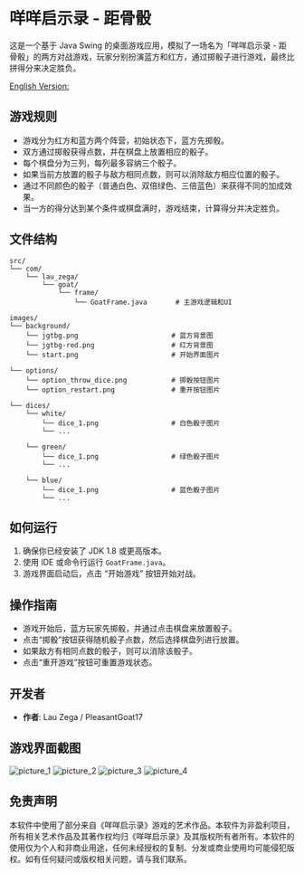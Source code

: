   # 咩咩启示录 - 距骨骰

  这是一个基于 Java Swing 的桌面游戏应用，模拟了一场名为「咩咩启示录 - 距骨骰」的两方对战游戏，玩家分别扮演蓝方和红方，通过掷骰子进行游戏，最终比拼得分来决定胜负。

  [English Version: ](README.en.md)

  ## 游戏规则

  - 游戏分为红方和蓝方两个阵营，初始状态下，蓝方先掷骰。
  - 双方通过掷骰获得点数，并在棋盘上放置相应的骰子。
  - 每个棋盘分为三列，每列最多容纳三个骰子。
  - 如果当前方放置的骰子与敌方相同点数，则可以消除敌方相应位置的骰子。
  - 通过不同颜色的骰子（普通白色、双倍绿色、三倍蓝色）来获得不同的加成效果。
  - 当一方的得分达到某个条件或棋盘满时，游戏结束，计算得分并决定胜负。

  ## 文件结构


    src/
    └── com/
        └── lau_zega/
            └── goat/
                └── frame/
                    └── GoatFrame.java       # 主游戏逻辑和UI

    images/
    └── background/
        └── jgtbg.png                       # 蓝方背景图
        └── jgtbg-red.png                   # 红方背景图
        └── start.png                       # 开始界面图片

    └── options/
        └── option_throw_dice.png           # 掷骰按钮图片
        └── option_restart.png              # 重开按钮图片

    └── dices/
        └── white/
            └── dice_1.png                  # 白色骰子图片
            └── ...

        └── green/
            └── dice_1.png                  # 绿色骰子图片
            └── ...

        └── blue/
            └── dice_1.png                  # 蓝色骰子图片
            └── ...


  ## 如何运行

  1. 确保你已经安装了 JDK 1.8 或更高版本。
  2. 使用 IDE 或命令行运行 `GoatFrame.java`。
  3. 游戏界面启动后，点击 “开始游戏” 按钮开始对战。

  ## 操作指南

  - 游戏开始后，蓝方玩家先掷骰，并通过点击棋盘来放置骰子。
  - 点击“掷骰”按钮获得随机骰子点数，然后选择棋盘列进行放置。
  - 如果敌方有相同点数的骰子，则可以消除该骰子。
  - 点击“重开游戏”按钮可重置游戏状态。


  ## 开发者

  - **作者**: Lau Zega / PleasantGoat17

  ## 游戏界面截图

  ![picture_1](https://img.picui.cn/free/2024/09/19/66ebdc7da1cb9.png)
  ![picture_2](https://img.picui.cn/free/2024/09/19/66ebdb8f3f978.png)
  ![picture_3](https://img.picui.cn/free/2024/09/19/66ebdbe5bcd62.png) 
  ![picture_4](https://img.picui.cn/free/2024/09/19/66ebdc7e4d7e5.png)   
  

  ## 免责声明

  本软件中使用了部分来自《咩咩启示录》游戏的艺术作品。本软件为非盈利项目，所有相关艺术作品及其著作权均归《咩咩启示录》及其版权所有者所有。本软件的使用仅为个人和非商业用途，任何未经授权的复制、分发或商业使用均可能侵犯版权。如有任何疑问或版权相关问题，请与我们联系。